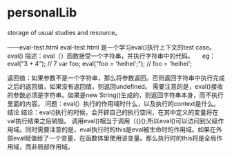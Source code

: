 # personalLib
storage of usual studies and resource。

——eval-test.html
eval-test.html 是一个学习eval()执行上下文的test case。eval()
描述：eval（）函数接受一个字符串，并执行字符串中的代码。
     eg：eval("3 + 4"); // 7
         var foo;
         eval("foo = 'heihei';"); // foo = 'heihei';
         
返回值：如果参数不是一个字符串，那么将参数返回。否则返回字符串中执行完成之后的返回值，如果没有返回值，则返回undefined。
需要注意的是，eval()接收的参数必须是字符串。如果是new String()生成的，则返回字符串本身，而不执行里面的内容。
问题：eval(）执行的作用域时什么，以及执行的context是什么。 结论
结论：eval()执行的时候，会开辟自己的执行空间，在其中定义的变量将在val执行结束之后销毁。 调用eval()相当于调用（{}();所以eval()可以访问到父级作用域。同时需要注意的是，eval执行时的this是eval被生命时的作用域。如果在外部eval赋值给了一个变量，在函数体里使用该变量。那么执行时的this将是全局作用域，而非局部作用域。
